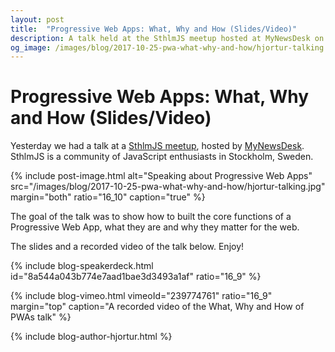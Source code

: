 ```yaml
---
layout: post
title:  "Progressive Web Apps: What, Why and How (Slides/Video)"
description: A talk held at the SthlmJS meetup hosted at MyNewsDesk on the 24th October 2007 in Stockholm, Sweden.
og_image: /images/blog/2017-10-25-pwa-what-why-and-how/hjortur-talking.jpg
---
```


# Progressive Web Apps: What, Why and How (Slides/Video)

Yesterday we had a talk at a [SthlmJS meetup](http://sthlmjs.com/), hosted by [MyNewsDesk](https://www.mynewsdesk.com). SthlmJS is a community of JavaScript enthusiasts in Stockholm, Sweden.

{% include post-image.html alt="Speaking about Progressive Web Apps" src="/images/blog/2017-10-25-pwa-what-why-and-how/hjortur-talking.jpg" margin="both" ratio="16_10" caption="true" %}

The goal of the talk was to show how to built the core functions of a Progressive Web App, what they are and why they matter for the web.

The slides and a recorded video of the talk below. Enjoy!

{% include blog-speakerdeck.html id="8a544a043b774e7aad1bae3d3493a1af" ratio="16_9" %}

{% include blog-vimeo.html vimeoId="239774761" ratio="16_9" margin="top" caption="A recorded video of the What, Why and How of PWAs talk" %}

{% include blog-author-hjortur.html %}
